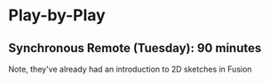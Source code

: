 # Play-by-Play

## Synchronous Remote (Tuesday): 90 minutes
Note, they've already had an introduction to 2D sketches in Fusion